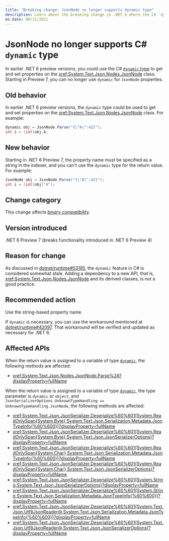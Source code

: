 ```yaml
---
title: "Breaking change: JsonNode no longer supports dynamic type"
description: Learn about the breaking change in .NET 6 where the C# `dynamic` type can no longer be used to get and set properties on `JsonNode`.
ms.date: 08/11/2021
---
```

# JsonNode no longer supports C# `dynamic` type

In earlier .NET 6 preview versions, you could use the C# [`dynamic` type](../../../../csharp/language-reference/builtin-types/reference-types.md#the-dynamic-type) to get and set properties on the <xref:System.Text.Json.Nodes.JsonNode> class. Starting in Preview 7, you can no longer use `dynamic` for `JsonNode` properties.

## Old behavior

In earlier .NET 6 preview versions, the `dynamic` type could be used to get and set properties on the <xref:System.Text.Json.Nodes.JsonNode> class. For example:

```csharp
dynamic obj = JsonNode.Parse("{\"A\":42}");
int i = (int)obj.A;
```

## New behavior

Starting in .NET 6 Preview 7, the property name must be specified as a string in the indexer, and you can't use the `dynamic` type for the return value. For example:

```csharp
JsonNode obj = JsonNode.Parse("{\"A\":42}");
int i = (int)obj["A"];
```

## Change category

This change affects [*binary compatibility*](../../categories.md#binary-compatibility).

## Version introduced

.NET 6 Preview 7 (breaks functionality introduced in .NET 6 Preview 4)

## Reason for change

As discussed in [dotnet/runtime#53195](https://github.com/dotnet/runtime/issues/53195), the `dynamic` feature in C# is considered somewhat stale. Adding a dependency to a new API, that is, <xref:System.Text.Json.Nodes.JsonNode> and its derived classes, is not a good practice.

## Recommended action

Use the string-based property name.

If `dynamic` is necessary, you can use the workaround mentioned at [dotnet/runtime#42097](https://github.com/dotnet/runtime/issues/42097). That workaround will be verified and updated as necessary for .NET 6.

## Affected APIs

When the return value is assigned to a variable of type [`dynamic`](../../../../csharp/language-reference/builtin-types/reference-types.md#the-dynamic-type), the following methods are affected:

- <xref:System.Text.Json.Nodes.JsonNode.Parse%2A?displayProperty=fullName>

When the return value is assigned to a variable of type [`dynamic`](../../../../csharp/language-reference/builtin-types/reference-types.md#the-dynamic-type), the type parameter is `dynamic` or `object`, and `JsonSerializerOptions.UnknownTypeHandling == UnknownTypeHandling.JsonNode`, the following methods are affected:

- <xref:System.Text.Json.JsonSerializer.Deserialize%60%601(System.ReadOnlySpan{System.Byte},System.Text.Json.Serialization.Metadata.JsonTypeInfo{%60%600})?displayProperty=fullName>
- <xref:System.Text.Json.JsonSerializer.Deserialize%60%601(System.ReadOnlySpan{System.Byte},System.Text.Json.JsonSerializerOptions)?displayProperty=fullName>
- <xref:System.Text.Json.JsonSerializer.Deserialize%60%601(System.ReadOnlySpan{System.Char},System.Text.Json.Serialization.Metadata.JsonTypeInfo{%60%600})?displayProperty=fullName>
- <xref:System.Text.Json.JsonSerializer.Deserialize%60%601(System.ReadOnlySpan{System.Char},System.Text.Json.JsonSerializerOptions)?displayProperty=fullName>
- <xref:System.Text.Json.JsonSerializer.Deserialize%60%601(System.String,System.Text.Json.JsonSerializerOptions)?displayProperty=fullName>
- <xref:System.Text.Json.JsonSerializer.Deserialize%60%601(System.String,System.Text.Json.Serialization.Metadata.JsonTypeInfo{%60%600})?displayProperty=fullName>
- <xref:System.Text.Json.JsonSerializer.Deserialize%60%601(System.Text.Json.Utf8JsonReader@,System.Text.Json.Serialization.Metadata.JsonTypeInfo{%60%600})?displayProperty=fullName>
- <xref:System.Text.Json.JsonSerializer.Deserialize%60%601(System.Text.Json.Utf8JsonReader@,System.Text.Json.JsonSerializerOptions)?displayProperty=fullName>
